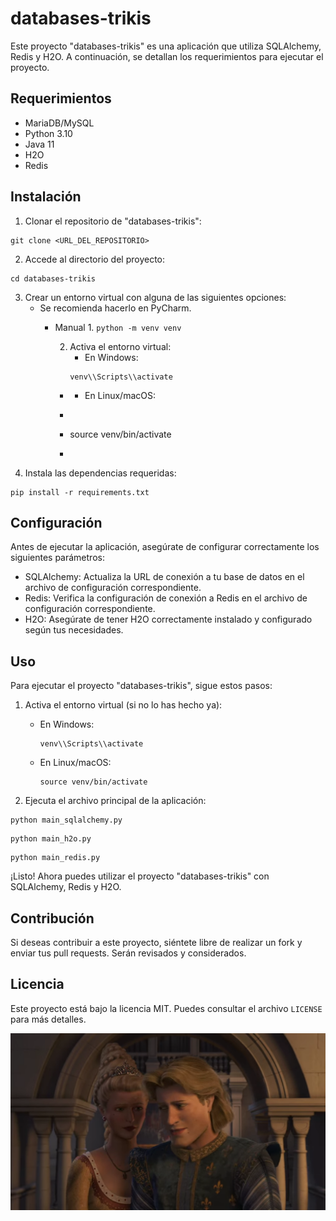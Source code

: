# databases-trikis

Este proyecto "databases-trikis" es una aplicación que utiliza SQLAlchemy, Redis y H2O. A continuación, se detallan los
requerimientos para ejecutar el proyecto.

## Requerimientos

- MariaDB/MySQL
- Python 3.10
- Java 11
- H2O
- Redis

## Instalación

1. Clonar el repositorio de "databases-trikis":

```
git clone <URL_DEL_REPOSITORIO>
```
2. Accede al directorio del proyecto:
```
cd databases-trikis
```
3. Crear un entorno virtual con alguna de las siguientes opciones: 
   - Se recomienda hacerlo en PyCharm.
     - Manual
        1.
             ```
             python -m venv venv
             ```
    
        2. Activa el entorno virtual:
           - En Windows:
           ```
           venv\\Scripts\\activate
           ```
         -
             - En Linux/macOS:
         - ```
         - source venv/bin/activate
         - ```

4. Instala las dependencias requeridas:
```
pip install -r requirements.txt
```
## Configuración
Antes de ejecutar la aplicación, asegúrate de configurar correctamente los siguientes parámetros:
    
- SQLAlchemy: Actualiza la URL de conexión a tu base de datos en el archivo de configuración correspondiente.
- Redis: Verifica la configuración de conexión a Redis en el archivo de configuración correspondiente.
- H2O: Asegúrate de tener H2O correctamente instalado y configurado según tus necesidades.

## Uso
Para ejecutar el proyecto "databases-trikis", sigue estos pasos:

1. Activa el entorno virtual (si no lo has hecho ya):

    - En Windows:
        ```
        venv\\Scripts\\activate
        ```
    - En Linux/macOS:
        ```
        source venv/bin/activate
        ```

2. Ejecuta el archivo principal de la aplicación:
```
python main_sqlalchemy.py
```
```
python main_h2o.py
```
```
python main_redis.py
```
 
¡Listo! Ahora puedes utilizar el proyecto "databases-trikis" con SQLAlchemy, Redis y H2O.

## Contribución
Si deseas contribuir a este proyecto, siéntete libre de realizar un fork y enviar tus pull requests. Serán revisados y considerados.

## Licencia
Este proyecto está bajo la licencia MIT. Puedes consultar el archivo `LICENSE` para más detalles.

<img src="random/img.png" alt="random">